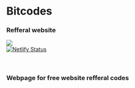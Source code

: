 # Bitcodes
### Refferal website
[![](https://i.ibb.co/GW70WL5/bitcodeslogo.png)](https://bit-codes.com)
<br>
[![Netlify Status](https://api.netlify.com/api/v1/badges/f2b241ff-f308-4bb8-9fa9-4e438719978d/deploy-status)](https://app.netlify.com/sites/bitcodes/deploys)
<br>
<br>
<br>
### Webpage for free website refferal codes
